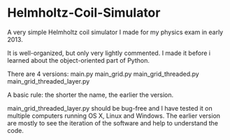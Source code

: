 Helmholtz-Coil-Simulator
========================

A very simple Helmholtz coil simulator I made for my physics exam in early 2013.

 It is well-organized, but only very lightly commented. I made it before i learned about the object-oriented part of Python.

There are 4 versions:
main.py
main_grid.py
main_grid_threaded.py
main_grid_threaded_layer.py

A basic rule: the shorter the name, the earlier the version.

main_grid_threaded_layer.py should be bug-free and I have tested it on multiple computers running OS X, Linux and Windows. The earlier version are mostly to see the iteration of the software and help to understand the code.
